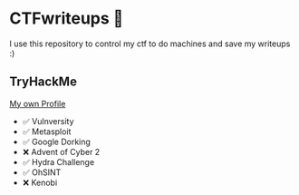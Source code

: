 # CTFwriteups 📝

I use this repository to control my ctf to do machines and save my writeups :)

## TryHackMe

[My own Profile](https://tryhackme.com/p/presto)

- ✅ Vulnversity
- ✅ Metasploit
- ✅ Google Dorking
- ❌ Advent of Cyber 2
- ✅ Hydra Challenge
- ✅ OhSINT
- ❌ Kenobi
